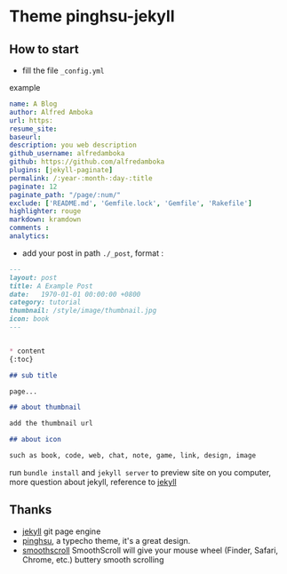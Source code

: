 # Theme pinghsu-jekyll


## How to start

- fill the file `_config.yml`

example

```yaml
name: A Blog
author: Alfred Amboka
url: https:
resume_site: 
baseurl: 
description: you web description
github_username: alfredamboka
github: https://github.com/alfredamboka
plugins: [jekyll-paginate]
permalink: /:year-:month-:day-:title
paginate: 12
paginate_path: "/page/:num/"
exclude: ['README.md', 'Gemfile.lock', 'Gemfile', 'Rakefile']
highlighter: rouge
markdown: kramdown
comments :
analytics:
```

- add your post in path `./_post`, format : 

```md
---
layout: post
title: A Example Post
date:   1970-01-01 00:00:00 +0800
category: tutorial
thumbnail: /style/image/thumbnail.jpg
icon: book
---


* content
{:toc}

## sub title

page...

## about thumbnail

add the thumbnail url

## about icon

such as book, code, web, chat, note, game, link, design, image
```

run `bundle install` and `jekyll server` to preview site on you computer, more question about jekyll, reference to [jekyll](http://jekyllrb.com)


## Thanks

- [jekyll](http://jekyllrb.com) git page engine
- [pinghsu](https://github.com/chakhsu/pinghsu), a typecho theme, it's a great design.
- [smoothscroll](https://www.smoothscroll.net/mac/) SmoothScroll will give your mouse wheel (Finder, Safari, Chrome, etc.) buttery smooth scrolling
